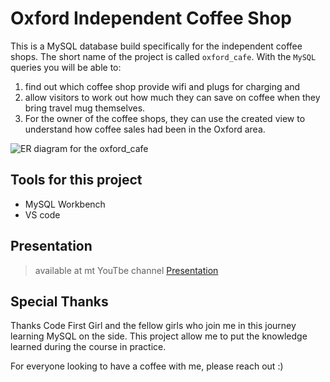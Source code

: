 # Oxford Independent Coffee Shop

This is a MySQL database build specifically for the independent coffee shops. The short name of the project is called `oxford_cafe`. With the `MySQL` queries you will be able to: 

1. find out which coffee shop provide wifi and plugs for charging and 
2. allow visitors to work out how much they can save on coffee when they bring travel mug themselves. 
3. For the owner of the coffee shops, they can use the created view to understand how coffee sales had been in the Oxford area.

![ER diagram for the oxford_cafe](/oxford_cafe/oxford_cafe_ER_diagram.png)

## Tools for this project
- MySQL Workbench
- VS code

## Presentation
> available at mt YouTbe channel [Presentation](https://youtu.be/JTrJInBJDvg)

## Special Thanks

Thanks Code First Girl and the fellow girls who join me in this journey learning MySQL on the side. This project allow me to put the knowledge learned during the course in practice. 

For everyone looking to have a coffee with me, please reach out :)